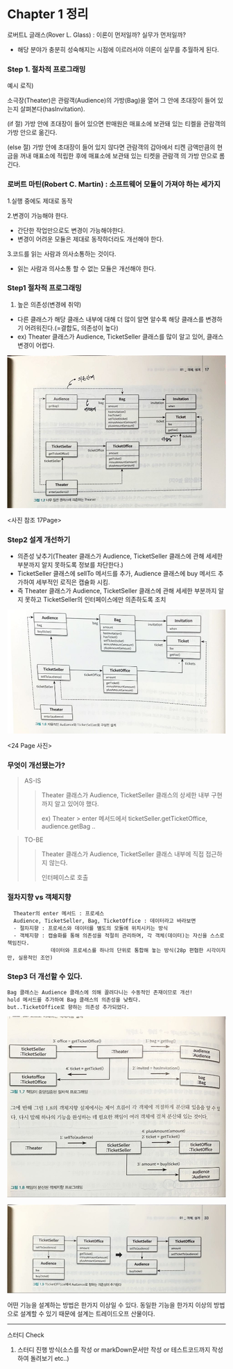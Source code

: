 # Chapter 1 정리
로버트L 글래스(Rover L. Glass) : 이론이 먼저일까? 실무가 먼저일까?

- 해당 분야가 충분히 성숙해지는 시점에 이르러서야 이론이 실무를 추월하게 된다.

### Step 1. 절차적 프로그래밍
예시 로직) 

소극장(Theater)은 관람객(Audience)의 가방(Bag)을 열어 그 안에 초대장이 들어 있는지 살펴본다(hasInvitation).

(if 절)
가방 안에 초대장이 들어 있으면 판매원은 매표소에 보관돼 있는 티켈을 관람객의 가방 안으로 옮긴다.

(else 절)
가방 안에 초대장이 들어 있지 않다면 관람객의 갑아에서 티켄 금액만큼의 현금을 꺼내 매표소에 적립한 후에 매표소에 보관돼 있는 티켓을 관람객 의 가방 안으로 롬긴다.


### 로버트 마틴(Robert C. Martin) : 소프트웨어 모듈이 가져야 하는 세가지 

1.실행 중에도 제대로 동작

2.변경이 가능해야 한다.
- 간단한 작업만으로도 변경이 가능해야한다.
- 변경이 어려운 모듈은 제대로 동작하더라도 개선해야 한다.

3.코드를 읽는 사람과 의사소통하는 것이다.
- 읽는 사람과 의사소통 할 수 없는 모듈은 개선해야 한다.


### Step1 절차적 프로그래밍
1. 높은 의존성(변경에 취약)
- 다른 클래스가 해당 클래스 내부에 대해 더 많이 알면 알수록 해당 클래스를 변경하기 어려워진다.(=결합도, 의존성이 높다) 
- ex) Theater 클래스가 Audience, TicketSeller 클래스를 많이 알고 있어, 클래스 변경이 어렵다.

 ![](../img/step1.jpg )

<사진 참조 17Page>

### Step2 설계 개선하기
* 의존성 낮추기(Theater 클래스가 Audience, TicketSeller 클래스에 관해 세세한 부분까지 알지 못하도록 정보를 차단한다.)
* TicketSeller 클래스에 sellTo 메서드를 추가, Audience 클래스에 buy 메서드 추가하여 세부적인 로직은 캡슐화 시킴.
* 즉 Theater 클래스가 Audience, TicketSeller 클래스에 관해 세세한 부분까지 알지 못하고 TicketSeller의 인터페이스에만 의존하도록 조치

 ![](../img/step3.jpg )

<24 Page 사진>


### 무엇이 개선됐는가?
> AS-IS
>> Theater 클래스가 Audience, TicketSeller 클래스의 상세한 내부 구현까지 알고 있어야 했다.
>>
>>
>> ex) Theater > enter 메서드에서 ticketSeller.getTicketOffice, audience.getBag ..

> TO-BE
>> Theater 클래스가 Audience, TicketSeller 클래스 내부에 직접 접근하지 않는다.
>>
>> 인터페이스로 호출

      
### 절차지향 vs 객체지향
       
      Theater의 enter 메서드 : 프로세스
      Audience, TicketSeller, Bag, TicketOffice : 데이터라고 바라보면
      - 절차지향 : 프로세스와 데이터를 별도의 모듈에 위치시키는 방식
      - 객체지향 : 캡슐화를 통해 의존성을 적절히 관리하며, 각 객체(데이터)는 자신을 스스로 책임진다.
                  데이터와 프로세스를 하나의 단위로 통합해 놓는 방식(28p 편협한 시각이지만, 실용적인 조언)
                  

### Step3 더 개선할 수 있다.
    Bag 클래스는 Audience 클래스에 의해 끌려다니는 수동적인 존재이므로 개선!
    hold 메서드를 추가하여 Bag 클래스의 의존성을 낮췄다.
    but..TicketOffice로 향하는 의존성 추가되었다.

    
![](../img/step4.jpg )

![](../img/step5.jpg )


어떤 기능을 설계하는 방법은 한가지 이상일 수 있다.
동일한 기능을 한가지 이상의 방법으로 설계할 수 있기 때문에 설계는 트레이드오프 산물이다.

---
스터디 Check
1. 스터디 진행 방식(소스를 작성 or markDown문서만 작성 or 테스트코드까지 작성하여 돌려보기 etc..)